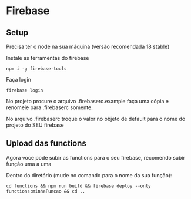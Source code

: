 # Firebase
## Setup
Precisa ter o node na sua máquina (versão recomendada 18 stable)

Instale as ferramentas do firebase

    npm i -g firebase-tools

Faça login

    firebase login

No projeto procure o arquivo .firebaserc.example faça uma cópia e renomeie para .firebaserc somente.

No arquivo .firebaserc troque o valor no objeto de default para o nome do projeto do SEU firebase

## Upload das functions
Agora voce pode subir as functions para o seu firebase, recomendo subir função uma a uma

Dentro do diretório (mude no comando para o nome da sua função):
    
    cd functions && npm run build && firebase deploy --only functions:minhaFuncao && cd ..
